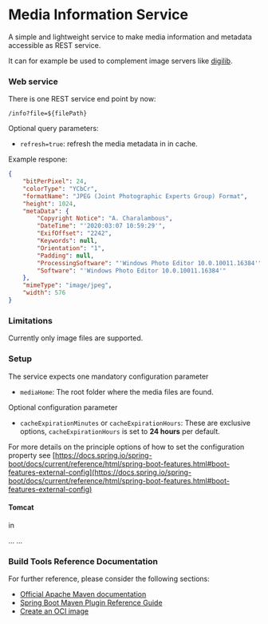 # Media Information Service

A simple and lightweight service to make media information and metadata accessible as REST service.

It can for example be used to complement image servers like [digilib](https://robcast.github.io/digilib/).   

### Web service

There is one REST service end point by now:

`/info?file=${filePath}`

Optional query parameters: 

* `refresh=true`: refresh the media metadata in in cache.


Example respone:

~~~json
{
    "bitPerPixel": 24,
    "colorType": "YCbCr",
    "formatName": "JPEG (Joint Photographic Experts Group) Format",
    "height": 1024,
    "metaData": {
        "Copyright Notice": "A. Charalambous",
        "DateTime": "'2020:03:07 10:59:29'",
        "ExifOffset": "2242",
        "Keywords": null,
        "Orientation": "1",
        "Padding": null,
        "ProcessingSoftware": "'Windows Photo Editor 10.0.10011.16384'",
        "Software": "'Windows Photo Editor 10.0.10011.16384'"
    },
    "mimeType": "image/jpeg",
    "width": 576
}
~~~

### Limitations

Currently only image files are supported.

### Setup

The service expects one mandatory configuration parameter

* `mediaHome`: The root folder where the media files are found.

Optional configuration parameter

* `cacheExpirationMinutes` or `cacheExpirationHours`: These are exclusive options, `cacheExpirationHours` is set to **24 hours** per default.

For more details on the principle options of how to set the configuration property see [https://docs.spring.io/spring-boot/docs/current/reference/html/spring-boot-features.html#boot-features-external-config](https://docs.spring.io/spring-boot/docs/current/reference/html/spring-boot-features.html#boot-features-external-config)
  
#### Tomcat

in 

<Context>
  ...
  <Parameter name="companyName" value="My Company, Incorporated" override="false"/>
  ...
</Context>

### Build Tools Reference Documentation
For further reference, please consider the following sections:

* [Official Apache Maven documentation](https://maven.apache.org/guides/index.html)
* [Spring Boot Maven Plugin Reference Guide](https://docs.spring.io/spring-boot/docs/2.4.3/maven-plugin/reference/html/)
* [Create an OCI image](https://docs.spring.io/spring-boot/docs/2.4.3/maven-plugin/reference/html/#build-image)

